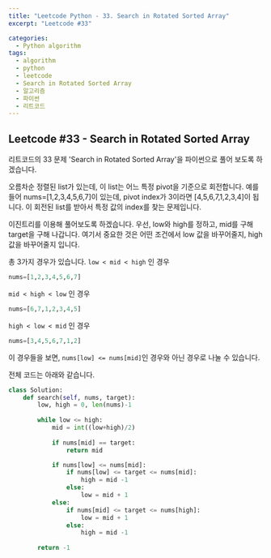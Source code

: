```yaml
---
title: "Leetcode Python - 33. Search in Rotated Sorted Array"
excerpt: "Leetcode #33"

categories:
  - Python algorithm
tags:
  - algorithm
  - python
  - leetcode
  - Search in Rotated Sorted Array
  - 알고리즘
  - 파이썬
  - 리트코드
---
```


## Leetcode #33 - Search in Rotated Sorted Array
리트코드의 33 문제 'Search in Rotated Sorted Array'을 파이썬으로 풀어 보도록 하겠습니다. 

오름차순 정렬된 list가 있는데, 이 list는 어느 특정 pivot을 기준으로 회전합니다.
예를 들어 nums=[1,2,3,4,5,6,7]이 있는데, pivot index가 3이라면 [4,5,6,7,1,2,3,4]이 됩니다.
이 회전된 list를 받아서 특정 값의 index를 찾는 문제입니다.

이진트리를 이용해 풀어보도록 하겠습니다.
우선, low와 high를 정하고, mid를 구해 target을 구해 나갑니다.
여기서 중요한 것은 어떤 조건에서 low 값을 바꾸어줄지, high 값을 바꾸어줄지 입니다.

총 3가지 경우가 있습니다.
```low < mid < high``` 인 경우
```python
nums=[1,2,3,4,5,6,7]
```
```mid < high < low``` 인 경우
```python
nums=[6,7,1,2,3,4,5]
```
```high < low < mid``` 인 경우
```python
nums=[3,4,5,6,7,1,2]
```

이 경우들을 보면, ```nums[low] <= nums[mid]```인 경우와 아닌 경우로 나눌 수 있습니다.

전체 코드는 아래와 같습니다.
```python
class Solution:
    def search(self, nums, target):
        low, high = 0, len(nums)-1
        
        while low <= high:
            mid = int((low+high)/2)
            
            if nums[mid] == target:
                return mid

            if nums[low] <= nums[mid]:
                if nums[low] <= target <= nums[mid]:
                    high = mid -1
                else:
                    low = mid + 1
            else:
                if nums[mid] <= target <= nums[high]:
                    low = mid + 1
                else:
                    high = mid -1
                
        return -1
```